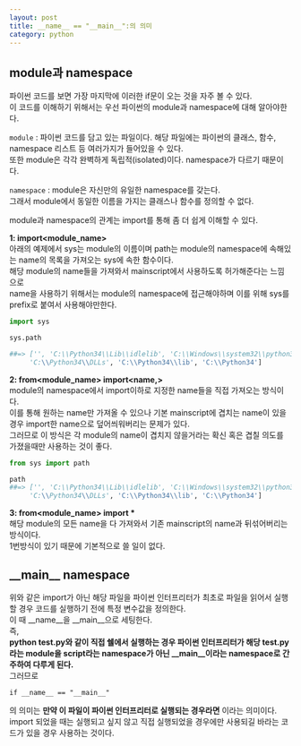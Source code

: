 ```yaml
---
layout: post
title: __name__ == "__main__":의 의미
category: python
---
```


## module과 namespace  
파이썬 코드를 보면 가장 마지막에 이러한 if문이 오는 것을 자주 볼 수 있다.  
이 코드를 이해하기 위해서는 우선 파이썬의 module과 namespace에 대해 알아야한다.  

`module` : 파이썬 코드를 담고 있는 파일이다. 해당 파일에는 파이썬의 클래스, 함수, namespace 리스트 등 여러가지가 들어있을 수 있다.  
또한 module은 각각 완벽하게 독립적(isolated)이다. namespace가 다르기 때문이다.  
  
`namespace` : module은 자신만의 유일한 namespace를 갖는다.  
그래서 module에서 동일한 이름을 가지는 클래스나 함수를 정의할 수 없다.  
  
module과 namespace의 관계는 import를 통해 좀 더 쉽게 이해할 수 있다.  
  
__1: import&lt;module_name>__  
아래의 예제에서 sys는 module의 이름이며 path는 module의 namespace에 속해있는 name의 목록을 가져오는 sys에 속한 함수이다.  
해당 module의 name들을 가져와서 mainscript에서 사용하도록 허가해준다는 느낌으로  
name을 사용하기 위해서는 module의 namespace에 접근해야하며 이를 위해 sys를 prefix로 붙여서 사용해야만한다.  
  
```Python
import sys

sys.path

##=> ['', 'C:\\Python34\\Lib\\idlelib', 'C:\\Windows\\system32\\python34.zip',  
     'C:\\Python34\\DLLs', 'C:\\Python34\\lib', 'C:\\Python34']
```
  
  
__2: from&lt;module_name> import&lt;name,>__  
module의 namespace에서 import이하로 지정한 name들을 직접 가져오는 방식이다.  
이를 통해 원하는 name만 가져올 수 있으나 기본 mainscript에 겹치는 name이 있을 경우 import한 name으로 덮어씌워버리는 문제가 있다.  
그러므로 이 방식은 각 module의 name이 겹치지 않을거라는 확신 혹은 겹칠 의도를 가졌을때만 사용하는 것이 좋다.  
  
```Python
from sys import path

path
##=> ['', 'C:\\Python34\\Lib\\idlelib', 'C:\\Windows\\system32\\python34.zip',  
     'C:\\Python34\\DLLs', 'C:\\Python34\\lib', 'C:\\Python34']
```
  
  
__3: from&lt;module_name> import *__  
해당 module의 모든 name을 다 가져와서 기존 mainscript의 name과 뒤섞어버리는 방식이다.  
1번방식이 있기 때문에 기본적으로 쓸 일이 없다.  
  
  
## &#95;&#95;main&#95;&#95; namespace
위와 같은 import가 아닌 해당 파일을 파이썬 인터프리터가 최초로 파일을 읽어서 실행할 경우 코드를 실행하기 전에 특정 변수값을 정의한다.  
이 때 &#95;&#95;name&#95;&#95;을 &#95;&#95;main&#95;&#95;으로 세팅한다.  
즉,  
__python test.py와 같이 직접 쉘에서 실행하는 경우 파이썬 인터프리터가 해당 test.py라는 module을 script라는 namespace가 아닌 &#95;&#95;main&#95;&#95;이라는 namespace로 간주하여 다루게 된다.__  
그러므로  
```
if __name__ == "__main__"
```
의 의미는 __만약 이 파일이 파이썬 인터프리터로 실행되는 경우라면__ 이라는 의미이다.  
import 되었을 때는 실행되고 싶지 않고 직접 실행되었을 경우에만 사용되길 바라는 코드가 있을 경우 사용하는 것이다.  